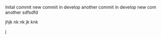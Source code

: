 Inital commit
new commit in develop
another commit in develop
new com
another
sdfsdfd

jhjk
nk
nk
jk
knk

j

